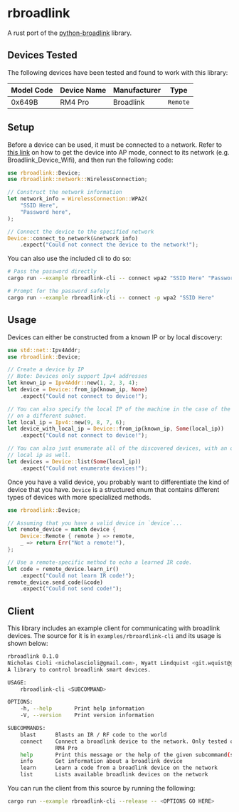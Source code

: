 # rbroadlink

A rust port of the [python-broadlink](https://github.com/mjg59/python-broadlink)
library.

## Devices Tested

The following devices have been tested and found to work with this library:

Model Code | Device Name | Manufacturer | Type
-----------|-------------|--------------|-----
0x649B | RM4 Pro | Broadlink | `Remote`

## Setup

Before a device can be used, it must be connected to a network. Refer to [this link](https://github.com/mjg59/python-broadlink#setup)
on how to get the device into AP mode, connect to its network (e.g. Broadlink_Device_Wifi), and
then run the following code:

```rust
use rbroadlink::Device;
use rbroadlink::network::WirelessConnection;

// Construct the network information
let network_info = WirelessConnection::WPA2(
    "SSID Here",
    "Password here",
);

// Connect the device to the specified network
Device::connect_to_network(&network_info)
    .expect("Could not connect the device to the network!");
```

You can also use the included cli to do so:

```sh
# Pass the password directly
cargo run --example rbroadlink-cli -- connect wpa2 "SSID Here" "Password here"

# Prompt for the password safely
cargo run --example rbroadlink-cli -- connect -p wpa2 "SSID Here"
```

## Usage

Devices can either be constructed from a known IP or by local discovery:

```rust
use std::net::Ipv4Addr;
use rbroadlink::Device;

// Create a device by IP
// Note: Devices only support Ipv4 addresses
let known_ip = Ipv4Addr::new(1, 2, 3, 4);
let device = Device::from_ip(known_ip, None)
    .expect("Could not connect to device!");

// You can also specify the local IP of the machine in the case of the device being
// on a different subnet.
let local_ip = Ipv4::new(9, 8, 7, 6);
let device_with_local_ip = Device::from_ip(known_ip, Some(local_ip))
    .expect("Could not connect to device!");

// You can also just enumerate all of the discovered devices, with an optional
// local ip as well.
let devices = Device::list(Some(local_ip))
    .expect("Could not enumerate devices!");
```

Once you have a valid device, you probably want to differentiate the kind of device
that you have. `Device` is a structured enum that contains different types of devices with
more specialized methods.

```rust
use rbroadlink::Device;

// Assuming that you have a valid device in `device`...
let remote_device = match device {
    Device::Remote { remote } => remote,
    _ => return Err("Not a remote!"),
};

// Use a remote-specific method to echo a learned IR code.
let code = remote_device.learn_ir()
    .expect("Could not learn IR code!");
remote_device.send_code(&code)
    .expect("Could not send code!");
```

## Client

This library includes an example client for communicating with broadlink devices.
The source for it is in `examples/rbroardlink-cli` and its usage is shown below:

```sh
rbroadlink 0.1.0
Nicholas Cioli <nicholascioli@gmail.com>, Wyatt Lindquist <git.wquist@gmail.com>
A library to control broadlink smart devices.

USAGE:
    rbroadlink-cli <SUBCOMMAND>

OPTIONS:
    -h, --help       Print help information
    -V, --version    Print version information

SUBCOMMANDS:
    blast      Blasts an IR / RF code to the world
    connect    Connect a broadlink device to the network. Only tested on the RM3 Mini and the
               RM4 Pro
    help       Print this message or the help of the given subcommand(s)
    info       Get information about a broadlink device
    learn      Learn a code from a broadlink device on the network
    list       Lists available broadlink devices on the network
```

You can run the client from this source by running the following:

```sh
cargo run --example rbroadlink-cli --release -- <OPTIONS GO HERE>
```
